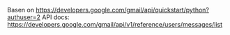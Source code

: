 Basen on https://developers.google.com/gmail/api/quickstart/python?authuser=2
API docs: https://developers.google.com/gmail/api/v1/reference/users/messages/list
